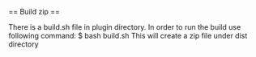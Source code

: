 == Build zip ==

There is a build.sh file in plugin directory. In order to run the build use following command:
$ bash build.sh
This will create a zip file under dist directory
